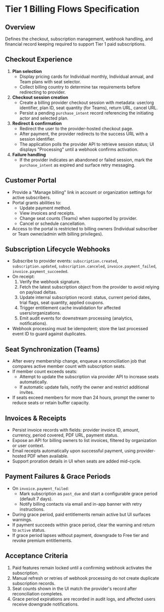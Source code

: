 # Tier 1 Billing Flows Specification

## Overview
Defines the checkout, subscription management, webhook handling, and financial record keeping required to support Tier 1 paid subscriptions.

## Checkout Experience
1. **Plan selection**
   - Display pricing cards for Individual monthly, Individual annual, and Team plans with seat selector.
   - Collect billing country to determine tax requirements before redirecting to provider.
2. **Checkout session creation**
   - Create a billing provider checkout session with metadata: user/org identifier, plan ID, seat quantity (for Teams), return URL, cancel URL.
   - Persist a pending `purchase_intent` record referencing the initiating actor and selected plan.
3. **Redirect & confirmation**
   - Redirect the user to the provider-hosted checkout page.
   - After payment, the provider redirects to the success URL with a session identifier.
   - The application polls the provider API to retrieve session status; UI displays "Processing" until a webhook confirms activation.
4. **Failure handling**
   - If the provider indicates an abandoned or failed session, mark the `purchase_intent` as expired and surface retry messaging.

## Customer Portal
- Provide a "Manage billing" link in account or organization settings for active subscribers.
- Portal grants abilities to:
  - Update payment method.
  - View invoices and receipts.
  - Change seat counts (Teams) when supported by provider.
  - Cancel or schedule cancellation.
- Access to the portal is restricted to billing owners (Individual subscriber or Team owner/admin with billing privileges).

## Subscription Lifecycle Webhooks
- Subscribe to provider events: `subscription.created`, `subscription.updated`, `subscription.canceled`, `invoice.payment_failed`, `invoice.payment_succeeded`.
- On receipt:
  1. Verify the webhook signature.
  2. Fetch the latest subscription object from the provider to avoid relying on payload deltas.
  3. Update internal subscription record: status, current period dates, trial flags, seat quantity, applied coupons.
  4. Trigger entitlement cache invalidation for affected users/organizations.
  5. Emit audit events for downstream processing (analytics, notifications).
- Webhook processing must be idempotent; store the last processed event ID to guard against duplicates.

## Seat Synchronization (Teams)
- After every membership change, enqueue a reconciliation job that compares active member count with subscription seats.
- If member count exceeds seats:
  - Attempt to update the subscription via provider API to increase seats automatically.
  - If automatic update fails, notify the owner and restrict additional invites.
- If seats exceed members for more than 24 hours, prompt the owner to reduce seats or retain buffer capacity.

## Invoices & Receipts
- Persist invoice records with fields: provider invoice ID, amount, currency, period covered, PDF URL, payment status.
- Expose an API for billing owners to list invoices, filtered by organization or user context.
- Email receipts automatically upon successful payment, using provider-hosted PDF when available.
- Support proration details in UI when seats are added mid-cycle.

## Payment Failures & Grace Periods
- On `invoice.payment_failed`:
  - Mark subscription as `past_due` and start a configurable grace period (default 7 days).
  - Notify billing contacts via email and in-app banner with retry instructions.
- During grace period, paid entitlements remain active but UI surfaces warnings.
- If payment succeeds within grace period, clear the warning and return to `active` status.
- If grace period lapses without payment, downgrade to Free tier and revoke premium entitlements.

## Acceptance Criteria
1. Paid features remain locked until a confirming webhook activates the subscription.
2. Manual refresh or retries of webhook processing do not create duplicate subscription records.
3. Seat counts shown in the UI match the provider's record after reconciliation completes.
4. Grace period expirations are recorded in audit logs, and affected users receive downgrade notifications.